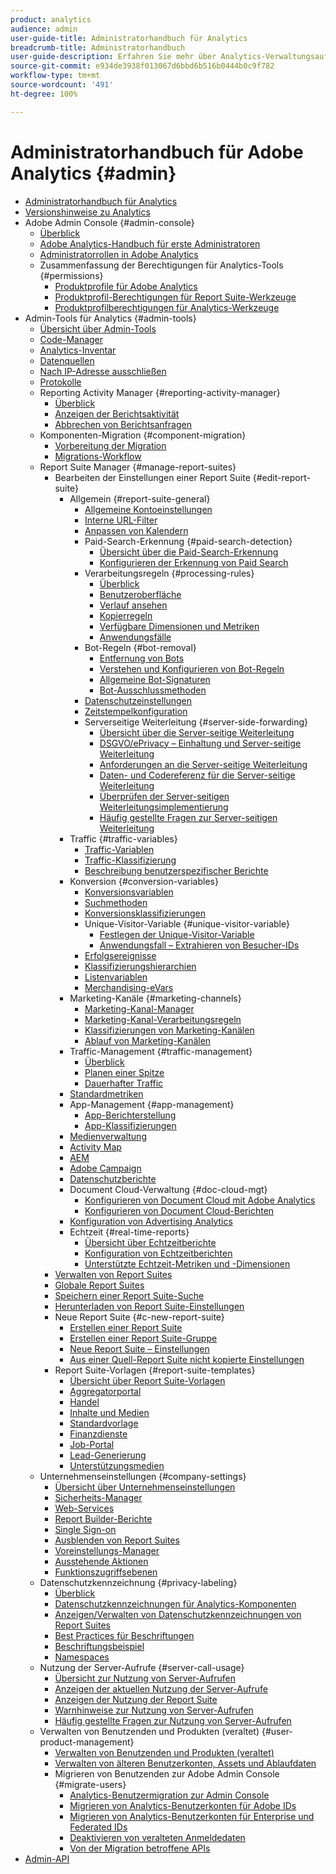```yaml
---
product: analytics
audience: admin
user-guide-title: Administratorhandbuch für Analytics
breadcrumb-title: Administratorhandbuch
user-guide-description: Erfahren Sie mehr über Analytics-Verwaltungsaufgaben, wie z. B. das Verwalten von Benutzern und Produkten in der Experience Cloud Admin Console, das Konfigurieren von Report Suites und mehr.
source-git-commit: e934de3938f013067d6bbd6b516b0444b0c9f782
workflow-type: tm+mt
source-wordcount: '491'
ht-degree: 100%

---
```



# Administratorhandbuch für Adobe Analytics {#admin}

+ [Administratorhandbuch für Analytics](home.md)
+ [Versionshinweise zu Analytics](https://experienceleague.adobe.com/de/docs/analytics/release-notes/latest)
+ Adobe Admin Console {#admin-console}
   + [Überblick](admin-console/home.md)
   + [Adobe Analytics-Handbuch für erste Administratoren](admin-console/first-admin-guide.md)
   + [Administratorrollen in Adobe Analytics](admin-console/admin-roles-in-analytics.md)
   + Zusammenfassung der Berechtigungen für Analytics-Tools {#permissions}
      + [Produktprofile für Adobe Analytics](admin-console/permissions/product-profile.md)
      + [Produktprofil-Berechtigungen für Report Suite-Werkzeuge](admin-console/permissions/report-suite-tools.md)
      + [Produktprofilberechtigungen für Analytics-Werkzeuge](admin-console/permissions/analytics-tools.md)
+ Admin-Tools für Analytics {#admin-tools}
   + [Übersicht über Admin-Tools](tools/c-admin-tools.md)
   + [Code-Manager](tools/code-manager-admin.md)
   + [Analytics-Inventar](tools/analytics-inventory.md)
   + [Datenquellen](tools/data-sources.md)
   + [Nach IP-Adresse ausschließen](tools/exclude-ip.md)
   + [Protokolle](tools/logs.md)
   + Reporting Activity Manager {#reporting-activity-manager}
      + [Überblick](tools/reporting-activity-manager/reporting-activity-overview.md)
      + [Anzeigen der Berichtsaktivität](tools//reporting-activity-manager/reporting-activity.md)
      + [Abbrechen von Berichtsanfragen](tools/reporting-activity-manager/reporting-activity-cancel-requests.md)
   + Komponenten-Migration {#component-migration}
      + [Vorbereitung der Migration](tools/component-migration/prepare-component-migration.md)
      + [Migrations-Workflow](tools/component-migration/component-migration.md)
   + Report Suite Manager {#manage-report-suites}
      + Bearbeiten der Einstellungen einer Report Suite {#edit-report-suite}
         + Allgemein {#report-suite-general}
            + [Allgemeine Kontoeinstellungen](tools/manage-rs/edit-settings/general/general-acct-settings-admin.md)
            + [Interne URL-Filter](tools/manage-rs/edit-settings/general/internal-url-filter-admin.md)
            + [Anpassen von Kalendern](tools/manage-rs/edit-settings/general/custom-calendar.md)
            + Paid-Search-Erkennung {#paid-search-detection}
               + [Übersicht über die Paid-Search-Erkennung](tools/manage-rs/edit-settings/general/paid-search-detection/paid-search-detection.md)
               + [Konfigurieren der Erkennung von Paid Search](tools/manage-rs/edit-settings/general/paid-search-detection/t-paid-search-detection.md)
            + Verarbeitungsregeln {#processing-rules}
               + [Überblick](tools/manage-rs/edit-settings/general/processing-rules/pr-overview.md)
               + [Benutzeroberfläche](tools/manage-rs/edit-settings/general/processing-rules/pr-interface.md)
               + [Verlauf ansehen](tools/manage-rs/edit-settings/general/processing-rules/pr-view-history.md)
               + [Kopierregeln](tools/manage-rs/edit-settings/general/processing-rules/pr-copy.md)
               + [Verfügbare Dimensionen und Metriken](tools/manage-rs/edit-settings/general/processing-rules/pr-variables.md)
               + [Anwendungsfälle](tools/manage-rs/edit-settings/general/processing-rules/pr-use-cases.md)
            + Bot-Regeln {#bot-removal}
               + [Entfernung von Bots](tools/manage-rs/edit-settings/general/bot-removal/bot-removal.md)
               + [Verstehen und Konfigurieren von Bot-Regeln](tools/manage-rs/edit-settings/general/bot-removal/bot-rules.md)
               + [Allgemeine Bot-Signaturen](tools/manage-rs/edit-settings/general/bot-removal/bot-signatures.md)
               + [Bot-Ausschlussmethoden](tools/manage-rs/edit-settings/general/bot-removal/bot-exclusion-methods.md)
            + [Datenschutzeinstellungen](tools/manage-rs/edit-settings/general/privacy-settings.md)
            + [Zeitstempelkonfiguration](tools/manage-rs/edit-settings/general/timestamp-configuration.md)
            + Serverseitige Weiterleitung {#server-side-forwarding}
               + [Übersicht über die Server-seitige Weiterleitung](tools/manage-rs/edit-settings/general/c-server-side-forwarding/ssf.md)
               + [DSGVO/ePrivacy – Einhaltung und Server-seitige Weiterleitung](tools/manage-rs/edit-settings/general/c-server-side-forwarding/ssf-gdpr.md)
               + [Anforderungen an die Server-seitige Weiterleitung](tools/manage-rs/edit-settings/general/c-server-side-forwarding/ssf-requirements.md)
               + [Daten- und Codereferenz für die Server-seitige Weiterleitung](tools/manage-rs/edit-settings/general/c-server-side-forwarding/ssf-reference.md)
               + [Überprüfen der Server-seitigen Weiterleitungsimplementierung](tools/manage-rs/edit-settings/general/c-server-side-forwarding/ssf-verify.md)
               + [Häufig gestellte Fragen zur Server-seitigen Weiterleitung](tools/manage-rs/edit-settings/general/c-server-side-forwarding/ssf-faq.md)
         + Traffic {#traffic-variables}
            + [Traffic-Variablen](tools/manage-rs/edit-settings/c-traffic-variables/traffic-var.md)
            + [Traffic-Klassifizierung](tools/manage-rs/edit-settings/c-traffic-variables/traffic-classifications.md)
            + [Beschreibung benutzerspezifischer Berichte](tools/manage-rs/edit-settings/c-traffic-variables/custom-desc-admin.md)
         + Konversion {#conversion-variables}
            + [Konversionsvariablen](tools/manage-rs/edit-settings/conversion-var-admin/conversion-var-admin.md)
            + [Suchmethoden](tools/manage-rs/edit-settings/conversion-var-admin/finding-methods.md)
            + [Konversionsklassifizierungen](tools/manage-rs/edit-settings/conversion-var-admin/conversion-classifications.md)
            + Unique-Visitor-Variable {#unique-visitor-variable}
               + [Festlegen der Unique-Visitor-Variable](tools/manage-rs/edit-settings/conversion-var-admin/unique-visitor-variable-admin/t-unique-visitor-variable.md)
               + [Anwendungsfall – Extrahieren von Besucher-IDs](tools/manage-rs/edit-settings/conversion-var-admin/unique-visitor-variable-admin/extract-visitorids-usecase.md)
            + [Erfolgsereignisse](tools/manage-rs/edit-settings/conversion-var-admin/c-success-events/success-event.md)
            + [Klassifizierungshierarchien](tools/manage-rs/edit-settings/conversion-var-admin/classification-hierarchies.md)
            + [Listenvariablen](tools/manage-rs/edit-settings/conversion-var-admin/list-var-admin.md)
            + [Merchandising-eVars](tools/manage-rs/edit-settings/conversion-var-admin/merchandising-evars.md)
         + Marketing-Kanäle {#marketing-channels}
            + [Marketing-Kanal-Manager](tools/manage-rs/edit-settings/marketing-channels/c-channels.md)
            + [Marketing-Kanal-Verarbeitungsregeln](tools/manage-rs/edit-settings/marketing-channels/mc-proc-rules.md)
            + [Klassifizierungen von Marketing-Kanälen](tools/manage-rs/edit-settings/marketing-channels/classifications-mchannel.md)
            + [Ablauf von Marketing-Kanälen](tools/manage-rs/edit-settings/marketing-channels/visitor-engagement.md)
         + Traffic-Management {#traffic-management}
            + [Überblick](tools/manage-rs/edit-settings/c-traffic-management/traffic-management.md)
            + [Planen einer Spitze](tools/manage-rs/edit-settings/c-traffic-management/t-traffic-schedule-spike.md)
            + [Dauerhafter Traffic](tools/manage-rs/edit-settings/c-traffic-management/t-traffic-permanent.md)
         + [Standardmetriken](tools/manage-rs/edit-settings/default-metrics.md)
         + App-Management {#app-management}
            + [App-Berichterstellung](tools/manage-rs/edit-settings/app-reporting.md)
            + [App-Klassifizierungen](tools/manage-rs/edit-settings/app-classifications.md)
         + [Medienverwaltung](tools/manage-rs/edit-settings/media-management.md)
         + [Activity Map](tools/manage-rs/edit-settings/activity-map.md)
         + [AEM](tools/manage-rs/edit-settings/adobe-experience-manager.md)
         + [Adobe Campaign](tools/manage-rs/edit-settings/adobe-campaign.md)
         + [Datenschutzberichte](tools/manage-rs/edit-settings/privacy-reporting.md)
         + Document Cloud-Verwaltung {#doc-cloud-mgt}
            + [Konfigurieren von Document Cloud mit Adobe Analytics](tools/manage-rs/edit-settings/document-cloud-mgt.md)
            + [Konfigurieren von Document Cloud-Berichten](tools/manage-rs/edit-settings/document-cloud-config.md)
         + [Konfiguration von Advertising Analytics](tools/manage-rs/edit-settings/advertising-analytics-config.md)
         + Echtzeit {#real-time-reports}
            + [Übersicht über Echtzeitberichte](tools/manage-rs/edit-settings/realtime/realtime.md)
            + [Konfiguration von Echtzeitberichten](tools/manage-rs/edit-settings/realtime/t-realtime-admin.md)
            + [Unterstützte Echtzeit-Metriken und -Dimensionen](tools/manage-rs/edit-settings/realtime/realtime-metrics.md)
      + [Verwalten von Report Suites](tools/manage-rs/report-suites-admin.md)
      + [Globale Report Suites](tools/manage-rs/rollup-report-suite.md)
      + [Speichern einer Report Suite-Suche](tools/manage-rs/t-report-suite-saved-search.md)
      + [Herunterladen von Report Suite-Einstellungen](tools/manage-rs/t-download-rs-settings.md)
      + Neue Report Suite {#c-new-report-suite}
         + [Erstellen einer Report Suite](tools/manage-rs/new-rs/t-create-a-report-suite.md)
         + [Erstellen einer Report Suite-Gruppe](tools/manage-rs/new-rs/t-create-rs-group.md)
         + [Neue Report Suite – Einstellungen](tools/manage-rs/new-rs/new-report-suite.md)
         + [Aus einer Quell-Report Suite nicht kopierte Einstellungen](tools/manage-rs/new-rs/settings-not-copied-from-rs.md)
      + Report Suite-Vorlagen {#report-suite-templates}
         + [Übersicht über Report Suite-Vorlagen](tools/manage-rs/rs-templates/report-suite-templates.md)
         + [Aggregatorportal](tools/manage-rs/rs-templates/aggregator-portal.md)
         + [Handel](tools/manage-rs/rs-templates/commerce-admin.md)
         + [Inhalte und Medien](tools/manage-rs/rs-templates/content-media.md)
         + [Standardvorlage](tools/manage-rs/rs-templates/default-rs-template.md)
         + [Finanzdienste](tools/manage-rs/rs-templates/financial-services.md)
         + [Job-Portal](tools/manage-rs/rs-templates/job-portal.md)
         + [Lead-Generierung](tools/manage-rs/rs-templates/lead-generation.md)
         + [Unterstützungsmedien](tools/manage-rs/rs-templates/support-media.md)
   + Unternehmenseinstellungen {#company-settings}
      + [Übersicht über Unternehmenseinstellungen](tools/company/c-company-settings.md)
      + [Sicherheits-Manager](tools/company/security-manager.md)
      + [Web-Services](tools/company/web-services-admin.md)
      + [Report Builder-Berichte](tools/company/report-builder-reports-admin.md)
      + [Single Sign-on](tools/company/single-signon-admin.md)
      + [Ausblenden von Report Suites](tools/company/c-hide-report-suites.md)
      + [Voreinstellungs-Manager](tools/company/preferences-manager.md)
      + [Ausstehende Aktionen](tools/company/pending-actions-admin.md)
      + [Funktionszugriffsebenen](tools/company/feature-access-levels.md)
   + Datenschutzkennzeichnung {#privacy-labeling}
      + [Überblick](tools/privacy-labeling/labeling-overview.md)
      + [Datenschutzkennzeichnungen für Analytics-Komponenten](tools/privacy-labeling/labels.md)
      + [Anzeigen/Verwalten von Datenschutzkennzeichnungen von Report Suites](tools/privacy-labeling/view-settings.md)
      + [Best Practices für Beschriftungen](tools/privacy-labeling/best-practices.md)
      + [Beschriftungsbeispiel](tools/privacy-labeling/examples.md)
      + [Namespaces](tools/privacy-labeling/namespaces.md)
   + Nutzung der Server-Aufrufe {#server-call-usage}
      + [Übersicht zur Nutzung von Server-Aufrufen](tools/server-call-usage/overage-overview.md)
      + [Anzeigen der aktuellen Nutzung der Server-Aufrufe](tools/server-call-usage/server-call-usage-dashboard.md)
      + [Anzeigen der Nutzung der Report Suite](tools/server-call-usage/report-suite-usage.md)
      + [Warnhinweise zur Nutzung von Server-Aufrufen](tools/server-call-usage/scu-alerts.md)
      + [Häufig gestellte Fragen zur Nutzung von Server-Aufrufen](tools/server-call-usage/overage-faq.md)
   + Verwalten von Benutzenden und Produkten (veraltet) {#user-product-management}
      + [Verwalten von Benutzenden und Produkten (veraltet)](tools/user-management/user-management.md)
      + [Verwalten von älteren Benutzerkonten, Assets und Ablaufdaten](tools/user-management/users-assets.md)
      + Migrieren von Benutzenden zur Adobe Admin Console {#migrate-users}
         + [Analytics-Benutzermigration zur Admin Console](tools/user-management/user-migration/c-migration-tool.md)
         + [Migrieren von Analytics-Benutzerkonten für Adobe IDs](tools/user-management/user-migration/t-migrate-users.md)
         + [Migrieren von Analytics-Benutzerkonten für Enterprise und Federated IDs](tools/user-management/user-migration/migrate-enterprise.md)
         + [Deaktivieren von veralteten Anmeldedaten](tools/user-management/user-migration/t-disable-legacy-login.md)
         + [Von der Migration betroffene APIs](tools/user-management/user-migration/developer.md)
+ [Admin-API](https://developer.adobe.com/analytics-apis/docs/2.0/)
